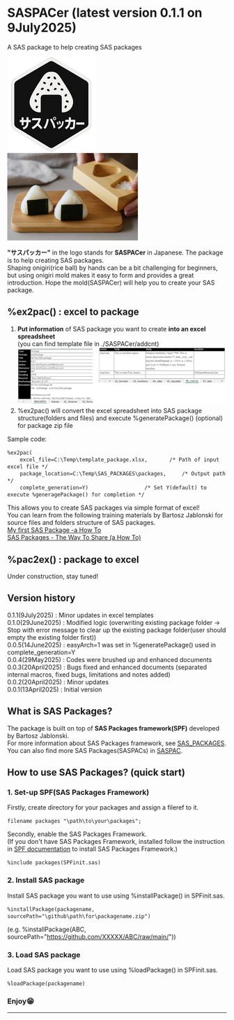 # SASPACer (latest version 0.1.1 on 9July2025)
A SAS package to help creating SAS packages

![logo](https://github.com/Nakaya-Ryo/SASPACer/blob/main/saspacer_logo_small.png)
&nbsp;&nbsp;&nbsp;&nbsp;&nbsp;&nbsp;&nbsp;&nbsp;&nbsp;&nbsp;&nbsp;&nbsp;&nbsp;&nbsp;&nbsp;&nbsp;&nbsp;&nbsp;&nbsp;&nbsp;
<img src="https://github.com/Nakaya-Ryo/SASPACer/blob/main/onigiri.png?raw=true" alt="onigiri" width="300"/>

**"サスパッカー"** in the logo stands for **SASPACer** in Japanese. The package is to help creating SAS packages. <br>Shaping onigiri(rice ball) by hands can be a bit challenging for beginners, but using onigiri mold makes it easy to form and provides a great introduction. Hope the mold(SASPACer) will help you to create your SAS package.

## %ex2pac() : excel to package
1. **Put information** of SAS package you want to create **into an excel spreadsheet** <br>(you can find template file in ./SASPACer/addcnt)
![excel](./excel_image.png)
2. %ex2pac() will convert the excel spreadsheet into SAS package structure(folders and files) and execute %generatePackage() (optional) for package zip file

Sample code:
~~~sas
%ex2pac(
	excel_file=C:\Temp\template_package.xlsx,		/* Path of input excel file */
	package_location=C:\Temp\SAS_PACKAGES\packages,		/* Output path */
	complete_generation=Y)					/* Set Y(default) to execute %generagePackage() for completion */
~~~
This allows you to create SAS packages via simple format of excel!  
You can learn from the following training materials by Bartosz Jablonski for source files and folders structure of SAS packages.  
[My first SAS Package -a How To](https://github.com/yabwon/SAS_PACKAGES/blob/main/SPF/Documentation/SAS(r)%20packages%20-%20the%20way%20to%20share%20(a%20how%20to)-%20Paper%204725-2020%20-%20extended.pdf)   
[SAS Packages - The Way To Share (a How To)](https://github.com/yabwon/SAS_PACKAGES/blob/main/SPF/Documentation/SAS(r)%20packages%20-%20the%20way%20to%20share%20(a%20how%20to)-%20Paper%204725-2020%20-%20extended.pdf)  

## %pac2ex() : package to excel
Under construction, stay tuned!

## Version history  
0.1.1(9July2025)	: Minor updates in excel templates  
0.1.0(29June2025)	: Modified logic (overwriting existing package folder -> Stop with error message to clear up the existing package folder(user should empty the existing folder first))  
0.0.5(14June2025)	: easyArch=1 was set in %generatePackage() used in complete_generation=Y  
0.0.4(29May2025)	: Codes were brushed up and enhanced documents  
0.0.3(20April2025)	: Bugs fixed and enhanced documents (separated internal macros, fixed bugs, limitations and notes added)  
0.0.2(20April2025)	: Minor updates  
0.0.1(13April2025)	: Initial version

## What is SAS Packages?
The package is built on top of **SAS Packages framework(SPF)** developed by Bartosz Jablonski.  
For more information about SAS Packages framework, see [SAS_PACKAGES](https://github.com/yabwon/SAS_PACKAGES).  
You can also find more SAS Packages(SASPACs) in [SASPAC](https://github.com/SASPAC).

## How to use SAS Packages? (quick start)
### 1. Set-up SPF(SAS Packages Framework)
Firstly, create directory for your packages and assign a fileref to it.
~~~sas      
filename packages "\path\to\your\packages";
~~~
Secondly, enable the SAS Packages Framework.  
(If you don't have SAS Packages Framework, installed follow the instruction in [SPF documentation](https://github.com/yabwon/SAS_PACKAGES/tree/main/SPF/Documentation) to install SAS Packages Framework.)  
~~~sas      
%include packages(SPFinit.sas)
~~~  
### 2. Install SAS package  
Install SAS package you want to use using %installPackage() in SPFinit.sas.
~~~sas      
%installPackage(packagename, sourcePath="\github\path\for\packagename.zip")
~~~
(e.g. %installPackage(ABC, sourcePath="https://github.com/XXXXX/ABC/raw/main/"))  
### 3. Load SAS package  
Load SAS package you want to use using %loadPackage() in SPFinit.sas.
~~~sas      
%loadPackage(packagename)
~~~
### Enjoy😁
---

